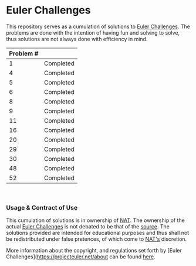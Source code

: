 # Euler Challenges

This repository serves as a cumulation of solutions to [Euler Challenges](https://projecteuler.net/about). The problems are done with the intention of having fun and solving to solve, thus solutions are not always done with efficiency in mind. 

| Problem #||
| ----------- | ----------- |
| 1   |   Completed     |
| 4   | Completed        |
| 5   | Completed        |
| 6   | Completed        |
| 8   | Completed        |
| 9   | Completed        |
| 11  | Completed        |
| 16  | Completed        |
| 20  | Completed        |
| 29  | Completed        |
| 30  | Completed        |
| 48  | Completed        |
| 52  | Completed        |

<br />

### Usage & Contract of Use 

This cumulation of solutions is in ownership of [NAT](https://github.com/Nat-07). The ownership of the actual [Euler Challenges](https://projecteuler.net/about) is not debated to be that of the [source](https://projecteuler.net/archives). The solutions provided are intended for educational purposes and thus shall not be redistributed under false pretences, of which come to [NAT's](https://github.com/Nat-07) discretion. 

More information about the copyright, and regulations set forth by [Euler Challenges](https://projecteuler.net/about can be found [here](https://projecteuler.net/copyright).
